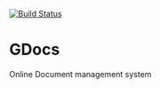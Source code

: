 [![Build Status](https://travis-ci.org/andela-Bgathu/GDocs.svg?branch=develop)](https://travis-ci.org/andela-Bgathu/GDocs)

# GDocs
Online Document management system
